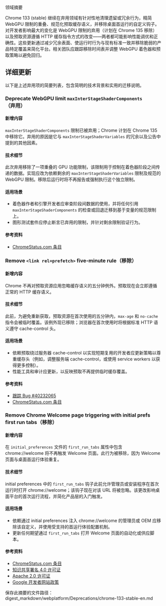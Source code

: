 领域摘要

Chrome 133 (stable) 继续在弃用领域有针对性地清理遗留或冗余行为，精简 WebGPU 限制的重叠、规范化预取缓存语义，并移除桌面首运行的自定义钩子。对开发者影响最大的变化是 WebGPU 限制的弃用（计划在 Chrome 135 移除）以及预取资源遵循 HTTP 缓存指令方式的改变——两者都可能影响性能调优和正确性。这些更新通过减少冗余表面、使运行时行为与现有标准一致并移除脆弱的产品特定覆盖来简化平台。相关团队应跟踪移除时间表并调整 WebGPU 着色器和预取策略以避免回归。

## 详细更新

以下是上述弃用项的简要列表，包含简明的技术背景和实用的迁移说明。

### Deprecate WebGPU limit `maxInterStageShaderComponents`（弃用）

#### 新增内容
`maxInterStageShaderComponents` 限制已被弃用；Chrome 计划在 Chrome 135 中移除它。弃用的原因是它与 `maxInterStageShaderVariables` 的冗余以及公告中提到的其他因素。

#### 技术细节
此次弃用移除了一项重叠的 GPU 功能限制，该限制用于控制在着色器阶段之间传递的数据。实现应改为依赖剩余的 `maxInterStageShaderVariables` 限制及规范的 WebGPU 限制。移除后运行时将不再报告或强制执行这个独立限制。

#### 适用场景
- 着色器作者和引擎开发者应审查阶段间数据的使用，并将任何引用 `maxInterStageShaderComponents` 的检查或回退迁移到基于变量的规范限制上。
- 图形测试套件应停止断言已弃用的限制，并针对剩余限制验证行为。

#### 参考资料
- [ChromeStatus.com 条目](https://chromestatus.com/feature/4853767735083008)

### Remove `<link rel=prefetch>` five-minute rule（移除）

#### 新增内容
Chrome 不再对预取资源应用忽略缓存语义的五分钟例外。预取现在会立即遵循正常的 HTTP 缓存语义。

#### 技术细节
此前，为避免重新获取，预取资源在首次使用的五分钟内，`max-age` 和 `no-cache` 指令会被临时覆盖。该例外现已移除；浏览器在首次使用时将根据标准 HTTP 语义遵守 cache-control 头。

#### 适用场景
- 依赖预取绕过服务器 cache-control 以实现短期复用的开发者应更新策略以尊重缓存头（例如，调整服务端 cache-control，或使用 service workers 以获得更多控制）。
- 性能工具和审计应更新，以反映预取不再提供临时缓存覆盖。

#### 参考资料
- [跟踪 Bug #40232065](https://issues.chromium.org/issues/40232065)
- [ChromeStatus.com 条目](https://chromestatus.com/feature/5087526916718592)

### Remove Chrome Welcome page triggering with initial prefs first run tabs（移除）

#### 新增内容
在 `initial_preferences` 文件的 `first_run_tabs` 属性中包含 chrome://welcome 将不再触发 Welcome 页面。此行为被移除，因为 Welcome 页面与桌面首运行体验重复。

#### 技术细节
initial preferences 中的 `first_run_tabs` 钩子此前允许管理员或安装程序在首次运行时打开 chrome://welcome；该钩子现在对该 URL 将被忽略。该更改影响桌面平台的首次运行流程，并简化产品层的入门触发。

#### 适用场景
- 依赖通过 initial preferences 注入 chrome://welcome 的管理员或 OEM 应移除该自定义，并使用受支持的首运行体验配置机制。
- 更新任何期望通过 `first_run_tabs` 打开 Welcome 页面的自动化或供应脚本。

#### 参考资料
- [ChromeStatus.com 条目](https://chromestatus.com/feature/5118328941838336)
- [知识共享署名 4.0 许可证](https://creativecommons.org/licenses/by/4.0/)
- [Apache 2.0 许可证](https://www.apache.org/licenses/LICENSE-2.0)
- [Google 开发者网站政策](https://developers.google.com/site-policies)

保存此摘要的文件路径：
digest_markdown/webplatform/Deprecations/chrome-133-stable-en.md